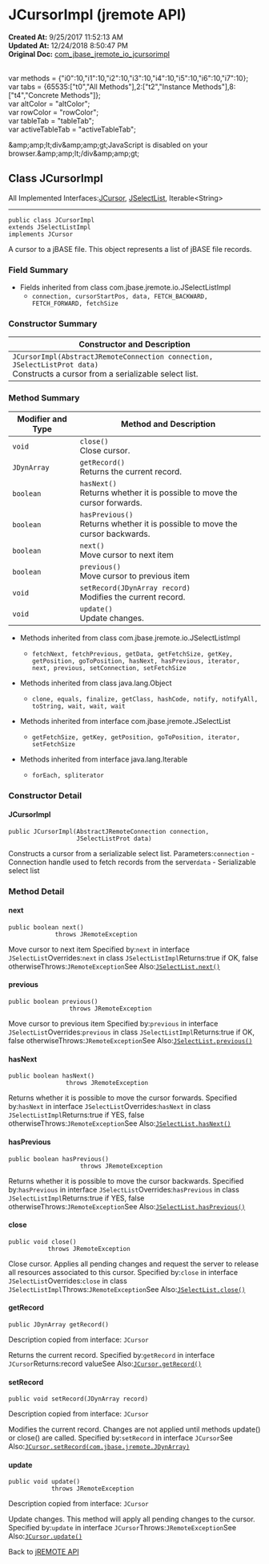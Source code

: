 # JCursorImpl (jremote API)

**Created At:** 9/25/2017 11:52:13 AM  
**Updated At:** 12/24/2018 8:50:47 PM  
**Original Doc:** [com_jbase_jremote_io_jcursorimpl](https://docs.jbase.com/39250-io/com_jbase_jremote_io_jcursorimpl)  

<!--<br>    try {<br>        if (location.href.indexOf('is-external=true') == -1) {<br>            parent.document.title="JCursorImpl (jremote   API)";<br>        }<br>    }<br>    catch(err) {<br>    }<br>//--><br>var methods = {"i0":10,"i1":10,"i2":10,"i3":10,"i4":10,"i5":10,"i6":10,"i7":10};<br>var tabs = {65535:["t0","All Methods"],2:["t2","Instance Methods"],8:["t4","Concrete Methods"]};<br>var altColor = "altColor";<br>var rowColor = "rowColor";<br>var tableTab = "tableTab";<br>var activeTableTab = "activeTableTab";&amp;amp;amp;lt;div&amp;amp;amp;gt;JavaScript is disabled on your browser.&amp;amp;amp;lt;/div&amp;amp;amp;gt;


## Class JCursorImpl

All Implemented Interfaces:[JCursor](/39248-jremote/com_jbase_jremote_jcursor "interface in com.jbase.jremote"), [JSelectList](/39248-jremote/com_jbase_jremote_jselectlist "interface in com.jbase.jremote"), Iterable&lt;String&gt;
* * *


```
public class JCursorImpl
extends JSelectListImpl
implements JCursor
```

A cursor to a jBASE file.
This object represents a list of jBASE file records.

### Field Summary

- Fields inherited from class com.jbase.jremote.io.JSelectListImpl
    - `connection, cursorStartPos, data, FETCH_BACKWARD, FETCH_FORWARD, fetchSize`






### Constructor Summary


| Constructor and Description<br> |
| --- |
| `JCursorImpl(AbstractJRemoteConnection connection, JSelectListProt data)`<br>Constructs a cursor from a serializable select list.<br> |






### Method Summary


| Modifier and Type<br> | Method and Description<br> |
| --- | --- |
| `void`<br> | `close()`<br>Close cursor.<br> |
| `JDynArray`<br> | `getRecord()`<br>Returns the current record.<br> |
| `boolean`<br> | `hasNext()`<br>Returns whether it is possible to move the cursor forwards.<br> |
| `boolean`<br> | `hasPrevious()`<br>Returns whether it is possible to move the cursor backwards.<br> |
| `boolean`<br> | `next()`<br>Move cursor to next item<br> |
| `boolean`<br> | `previous()`<br>Move cursor to previous item<br> |
| `void`<br> | `setRecord(JDynArray record)`<br>Modifies the current record.<br> |
| `void`<br> | `update()`<br>Update changes.<br> |


- Methods inherited from class com.jbase.jremote.io.JSelectListImpl
    - `fetchNext, fetchPrevious, getData, getFetchSize, getKey, getPosition, goToPosition, hasNext, hasPrevious, iterator, next, previous, setConnection, setFetchSize`
- Methods inherited from class java.lang.Object
    - `clone, equals, finalize, getClass, hashCode, notify, notifyAll, toString, wait, wait, wait`


- Methods inherited from interface com.jbase.jremote.JSelectList
    - `getFetchSize, getKey, getPosition, goToPosition, iterator, setFetchSize`
- Methods inherited from interface java.lang.Iterable
    - `forEach, spliterator`

### Constructor Detail



#### JCursorImpl

```
public JCursorImpl(AbstractJRemoteConnection connection,
                   JSelectListProt data)
```

Constructs a cursor from a serializable select list.
Parameters:`connection` - Connection handle used to fetch records from the server`data` - Serializable select list






### Method Detail



#### next

```
public boolean next()
             throws JRemoteException
```

Move cursor to next item
Specified by:`next` in interface `JSelectList`Overrides:`next` in class `JSelectListImpl`Returns:true if OK, false otherwiseThrows:`JRemoteException`See Also:[`JSelectList.next()`](/39248-jremote/com_jbase_jremote_jselectlist#next--)


#### previous

```
public boolean previous()
                 throws JRemoteException
```

Move cursor to previous item
Specified by:`previous` in interface `JSelectList`Overrides:`previous` in class `JSelectListImpl`Returns:true if OK, false otherwiseThrows:`JRemoteException`See Also:[`JSelectList.previous()`](/39248-jremote/com_jbase_jremote_jselectlist#previous--)


#### hasNext

```
public boolean hasNext()
                throws JRemoteException
```

Returns whether it is possible to move the cursor forwards.
Specified by:`hasNext` in interface `JSelectList`Overrides:`hasNext` in class `JSelectListImpl`Returns:true if YES, false otherwiseThrows:`JRemoteException`See Also:[`JSelectList.hasNext()`](/39248-jremote/com_jbase_jremote_jselectlist#hasNext--)


#### hasPrevious

```
public boolean hasPrevious()
                    throws JRemoteException
```

Returns whether it is possible to move the cursor backwards.
Specified by:`hasPrevious` in interface `JSelectList`Overrides:`hasPrevious` in class `JSelectListImpl`Returns:true if YES, false otherwiseThrows:`JRemoteException`See Also:[`JSelectList.hasPrevious()`](/39248-jremote/com_jbase_jremote_jselectlist#hasPrevious--)

#### close

```
public void close()
           throws JRemoteException
```

Close cursor. Applies all pending changes and request the server to release all resources associated to this cursor.
Specified by:`close` in interface `JSelectList`Overrides:`close` in class `JSelectListImpl`Throws:`JRemoteException`See Also:[`JSelectList.close()`](/39248-jremote/com_jbase_jremote_jselectlist#close--)



#### getRecord

```
public JDynArray getRecord()
```

Description copied from interface: `JCursor`

Returns the current record.
Specified by:`getRecord` in interface `JCursor`Returns:record valueSee Also:[`JCursor.getRecord()`](/39248-jremote/com_jbase_jremote_jcursor#getRecord--)


#### setRecord

```
public void setRecord(JDynArray record)
```

Description copied from interface: `JCursor`

Modifies the current record. Changes are not applied until methods update() or close() are called.
Specified by:`setRecord` in interface `JCursor`See Also:[`JCursor.setRecord(com.jbase.jremote.JDynArray)`](/39248-jremote/com_jbase_jremote_jcursor#setRecord-com.jbase.jremote.JDynArray-)

#### update

```
public void update()
            throws JRemoteException
```

Description copied from interface: `JCursor`

Update changes. This method will apply all pending changes to the cursor.
Specified by:`update` in interface `JCursor`Throws:`JRemoteException`See Also:[`JCursor.update()`](/39248-jremote/com_jbase_jremote_jcursor#update--)



Back to [jREMOTE API](com_jbase_jremote_package-summary)
